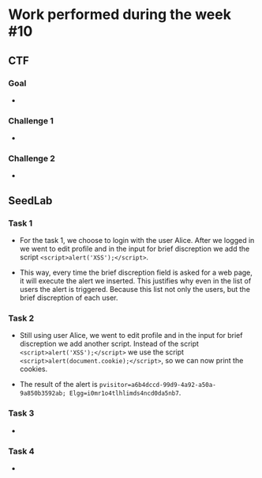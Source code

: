 # Work performed during the week #10

## CTF

### Goal
- 

### Challenge 1

- 

### Challenge 2

- 

## SeedLab

### Task 1

- For the task 1, we choose to login with the user Alice. After we logged in we went to edit profile and in the input for brief discreption we add the script ``<script>alert('XSS');</script>``.

- This way, every time the brief discreption field is asked for a web page, it will execute the alert we inserted. This justifies why even in the list of users the alert is triggered. Because this list not only the users, but the brief discreption of each user.

### Task 2

- Still using user Alice, we went to edit profile and in the input for brief discreption we add another script. Instead of the script ``<script>alert('XSS');</script>`` we use the script ``<script>alert(document.cookie);</script>``, so we can now print the cookies.

- The result of the alert is ``pvisitor=a6b4dccd-99d9-4a92-a50a-9a850b3592ab; Elgg=i0mr1o4tlhlimds4ncd0da5nb7``.

### Task 3

- 

### Task 4

- 


